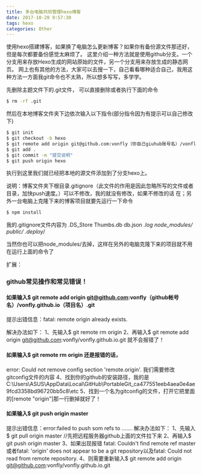 ```yaml
---
title: 多台电脑共同管理hexo博客
date: 2017-10-20 9:57:30
tags: hexo
categories: Other
---
```


使用hexo搭建博客，如果换了电脑怎么更新博客？如果你有备份源文件那还好，但是每次都要备份感觉太麻烦了。
这里介绍一种方法就是使用github分支。一个分支用来存放Hexo生成的网站原始的文件，另一个分支用来存放生成的静态网页。
网上也有其他的方法，大家可以去搜一下，自己看看哪种适合自己，我用这种方法一方面我git命令也不太熟，所以想多写写，多学学。
<!-- more -->

先删除主题文件下的.git文件，
可以直接删除或者执行下面的命令

``` bash
$ rm -rf .git
```

然后在本地博客文件夹下边依次输入以下指令(部分指令因为有提示可以自己修改下)

``` bash
$ git init
$ git checkout -b hexo
$ git remote add origin git@github.com:vonfly（你自己giuhub账号名）/vonfly.github.io（项目名）.git
$ git add .
$ git commit -m "提交说明"
$ git push origin hexo
```
执行到这里我们就已经把本地的源文件添加到了分支hexo上。

说明：博客文件夹下根目录.gitignore（此文件的作用是因此忽略所写的文件或者目录，加快push速度。）可以不修改，我的就没有修改，如果不修改的话
在；另外一台电脑上克隆下来的博客项目就要先运行一下命令

``` bash
$ npm install
```

我的.gitignore文件内容为
.DS_Store
Thumbs.db
db.json
*.log
node_modules/
public/
.deploy*/


当然你也可以把node_modules/去掉，这样在另外的电脑克隆下来的项目就不用在运行上面的命令了


扩展：
### github常见操作和常见错误！

#### 如果输入$ git remote add origin git@github.com:vonfly（github帐号名）/vonfly.github.io（项目名）.git

提示出错信息：fatal: remote origin already exists.

解决办法如下：
1、先输入$ git remote rm origin
2、再输入$ git remote add origin git@github.com:vonfly/vonfly.github.io.git 就不会报错了！

#### 如果输入$ git remote rm origin 还是报错的话，
error: Could not remove config section 'remote.origin'. 我们需要修改gitconfig文件的内容
4、找到你的github的安装路径，我的是C:\Users\ASUS\AppData\Local\GitHub\PortableGit_ca477551eeb4aea0e4ae9fcd3358bd96720bb5c8\etc
5、找到一个名为gitconfig的文件，打开它把里面的[remote "origin"]那一行删掉就好了！


#### 如果输入$ git push origin master
提示出错信息：error:failed to push som refs to .......
解决办法如下：
1、先输入$ git pull origin master //先把远程服务器github上面的文件拉下来
2、再输入$ git push origin master
3、如果出现报错 fatal: Couldn't find remote ref master或者fatal: 'origin' does not appear to be a git repository以及fatal: Could not read from remote repository.
4、则需要重新输入$ git remote add origin git@github.com:vonfly/vonfly.github.io.git
